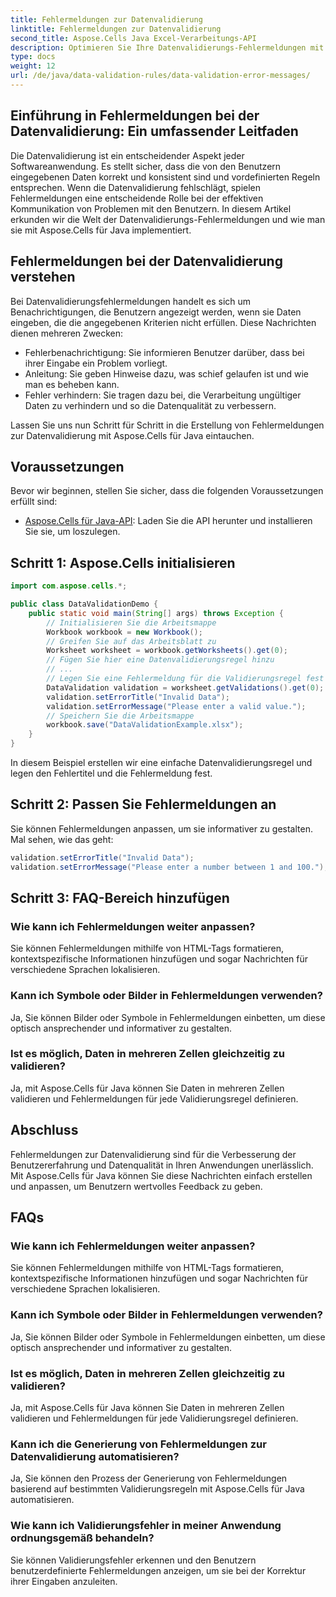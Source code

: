 ```yaml
---
title: Fehlermeldungen zur Datenvalidierung
linktitle: Fehlermeldungen zur Datenvalidierung
second_title: Aspose.Cells Java Excel-Verarbeitungs-API
description: Optimieren Sie Ihre Datenvalidierungs-Fehlermeldungen mit Aspose.Cells für Java. Erfahren Sie, wie Sie Benutzererfahrungen erstellen, anpassen und verbessern.
type: docs
weight: 12
url: /de/java/data-validation-rules/data-validation-error-messages/
---
```


## Einführung in Fehlermeldungen bei der Datenvalidierung: Ein umfassender Leitfaden

Die Datenvalidierung ist ein entscheidender Aspekt jeder Softwareanwendung. Es stellt sicher, dass die von den Benutzern eingegebenen Daten korrekt und konsistent sind und vordefinierten Regeln entsprechen. Wenn die Datenvalidierung fehlschlägt, spielen Fehlermeldungen eine entscheidende Rolle bei der effektiven Kommunikation von Problemen mit den Benutzern. In diesem Artikel erkunden wir die Welt der Datenvalidierungs-Fehlermeldungen und wie man sie mit Aspose.Cells für Java implementiert.

## Fehlermeldungen bei der Datenvalidierung verstehen

Bei Datenvalidierungsfehlermeldungen handelt es sich um Benachrichtigungen, die Benutzern angezeigt werden, wenn sie Daten eingeben, die die angegebenen Kriterien nicht erfüllen. Diese Nachrichten dienen mehreren Zwecken:

- Fehlerbenachrichtigung: Sie informieren Benutzer darüber, dass bei ihrer Eingabe ein Problem vorliegt.
- Anleitung: Sie geben Hinweise dazu, was schief gelaufen ist und wie man es beheben kann.
- Fehler verhindern: Sie tragen dazu bei, die Verarbeitung ungültiger Daten zu verhindern und so die Datenqualität zu verbessern.

Lassen Sie uns nun Schritt für Schritt in die Erstellung von Fehlermeldungen zur Datenvalidierung mit Aspose.Cells für Java eintauchen.

## Voraussetzungen

Bevor wir beginnen, stellen Sie sicher, dass die folgenden Voraussetzungen erfüllt sind:

- [Aspose.Cells für Java-API](https://releases.aspose.com/cells/java/): Laden Sie die API herunter und installieren Sie sie, um loszulegen.

## Schritt 1: Aspose.Cells initialisieren

```java
import com.aspose.cells.*;

public class DataValidationDemo {
    public static void main(String[] args) throws Exception {
        // Initialisieren Sie die Arbeitsmappe
        Workbook workbook = new Workbook();
        // Greifen Sie auf das Arbeitsblatt zu
        Worksheet worksheet = workbook.getWorksheets().get(0);
        // Fügen Sie hier eine Datenvalidierungsregel hinzu
        // ...
        // Legen Sie eine Fehlermeldung für die Validierungsregel fest
        DataValidation validation = worksheet.getValidations().get(0);
        validation.setErrorTitle("Invalid Data");
        validation.setErrorMessage("Please enter a valid value.");
        // Speichern Sie die Arbeitsmappe
        workbook.save("DataValidationExample.xlsx");
    }
}
```

In diesem Beispiel erstellen wir eine einfache Datenvalidierungsregel und legen den Fehlertitel und die Fehlermeldung fest.

## Schritt 2: Passen Sie Fehlermeldungen an

Sie können Fehlermeldungen anpassen, um sie informativer zu gestalten. Mal sehen, wie das geht:

```java
validation.setErrorTitle("Invalid Data");
validation.setErrorMessage("Please enter a number between 1 and 100.");
```

## Schritt 3: FAQ-Bereich hinzufügen

### Wie kann ich Fehlermeldungen weiter anpassen?

Sie können Fehlermeldungen mithilfe von HTML-Tags formatieren, kontextspezifische Informationen hinzufügen und sogar Nachrichten für verschiedene Sprachen lokalisieren.

### Kann ich Symbole oder Bilder in Fehlermeldungen verwenden?

Ja, Sie können Bilder oder Symbole in Fehlermeldungen einbetten, um diese optisch ansprechender und informativer zu gestalten.

### Ist es möglich, Daten in mehreren Zellen gleichzeitig zu validieren?

Ja, mit Aspose.Cells für Java können Sie Daten in mehreren Zellen validieren und Fehlermeldungen für jede Validierungsregel definieren.

## Abschluss

Fehlermeldungen zur Datenvalidierung sind für die Verbesserung der Benutzererfahrung und Datenqualität in Ihren Anwendungen unerlässlich. Mit Aspose.Cells für Java können Sie diese Nachrichten einfach erstellen und anpassen, um Benutzern wertvolles Feedback zu geben.

## FAQs

### Wie kann ich Fehlermeldungen weiter anpassen?

Sie können Fehlermeldungen mithilfe von HTML-Tags formatieren, kontextspezifische Informationen hinzufügen und sogar Nachrichten für verschiedene Sprachen lokalisieren.

### Kann ich Symbole oder Bilder in Fehlermeldungen verwenden?

Ja, Sie können Bilder oder Symbole in Fehlermeldungen einbetten, um diese optisch ansprechender und informativer zu gestalten.

### Ist es möglich, Daten in mehreren Zellen gleichzeitig zu validieren?

Ja, mit Aspose.Cells für Java können Sie Daten in mehreren Zellen validieren und Fehlermeldungen für jede Validierungsregel definieren.

### Kann ich die Generierung von Fehlermeldungen zur Datenvalidierung automatisieren?

Ja, Sie können den Prozess der Generierung von Fehlermeldungen basierend auf bestimmten Validierungsregeln mit Aspose.Cells für Java automatisieren.

### Wie kann ich Validierungsfehler in meiner Anwendung ordnungsgemäß behandeln?

Sie können Validierungsfehler erkennen und den Benutzern benutzerdefinierte Fehlermeldungen anzeigen, um sie bei der Korrektur ihrer Eingaben anzuleiten.